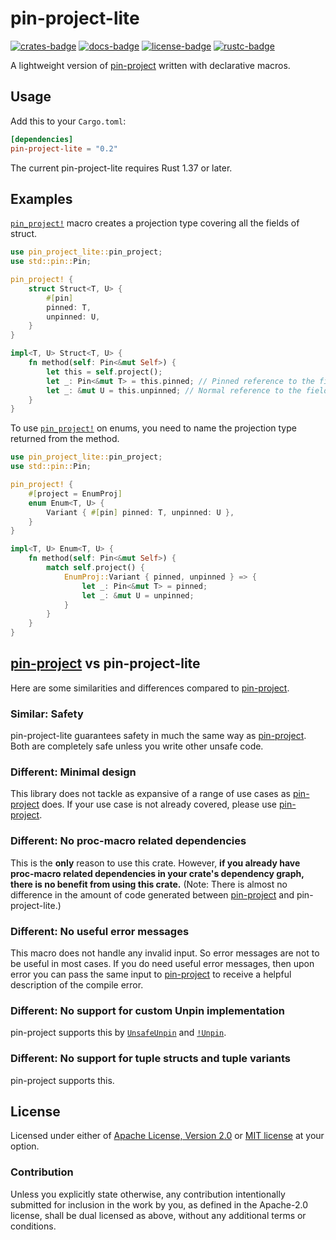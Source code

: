 # pin-project-lite

[![crates-badge]][crates-url]
[![docs-badge]][docs-url]
[![license-badge]][license]
[![rustc-badge]][rustc-url]

[crates-badge]: https://img.shields.io/crates/v/pin-project-lite.svg
[crates-url]: https://crates.io/crates/pin-project-lite
[docs-badge]: https://docs.rs/pin-project-lite/badge.svg
[docs-url]: https://docs.rs/pin-project-lite
[license-badge]: https://img.shields.io/badge/license-Apache--2.0%20OR%20MIT-blue.svg
[license]: #license
[rustc-badge]: https://img.shields.io/badge/rustc-1.37+-lightgray.svg
[rustc-url]: https://blog.rust-lang.org/2019/08/15/Rust-1.37.0.html

A lightweight version of [pin-project] written with declarative macros.

## Usage

Add this to your `Cargo.toml`:

```toml
[dependencies]
pin-project-lite = "0.2"
```

The current pin-project-lite requires Rust 1.37 or later.

## Examples

[`pin_project!`] macro creates a projection type covering all the fields of struct.

```rust
use pin_project_lite::pin_project;
use std::pin::Pin;

pin_project! {
    struct Struct<T, U> {
        #[pin]
        pinned: T,
        unpinned: U,
    }
}

impl<T, U> Struct<T, U> {
    fn method(self: Pin<&mut Self>) {
        let this = self.project();
        let _: Pin<&mut T> = this.pinned; // Pinned reference to the field
        let _: &mut U = this.unpinned; // Normal reference to the field
    }
}
```

To use [`pin_project!`] on enums, you need to name the projection type
returned from the method.

```rust
use pin_project_lite::pin_project;
use std::pin::Pin;

pin_project! {
    #[project = EnumProj]
    enum Enum<T, U> {
        Variant { #[pin] pinned: T, unpinned: U },
    }
}

impl<T, U> Enum<T, U> {
    fn method(self: Pin<&mut Self>) {
        match self.project() {
            EnumProj::Variant { pinned, unpinned } => {
                let _: Pin<&mut T> = pinned;
                let _: &mut U = unpinned;
            }
        }
    }
}
```

## [pin-project] vs pin-project-lite

Here are some similarities and differences compared to [pin-project].

### Similar: Safety

pin-project-lite guarantees safety in much the same way as [pin-project]. Both are completely safe unless you write other unsafe code.

### Different: Minimal design

This library does not tackle as expansive of a range of use cases as [pin-project] does. If your use case is not already covered, please use [pin-project].

### Different: No proc-macro related dependencies

This is the **only** reason to use this crate. However, **if you already have proc-macro related dependencies in your crate's dependency graph, there is no benefit from using this crate.** (Note: There is almost no difference in the amount of code generated between [pin-project] and pin-project-lite.)

### Different: No useful error messages

This macro does not handle any invalid input. So error messages are not to be useful in most cases. If you do need useful error messages, then upon error you can pass the same input to [pin-project] to receive a helpful description of the compile error.

### Different: No support for custom Unpin implementation

pin-project supports this by [`UnsafeUnpin`][unsafe-unpin] and [`!Unpin`][not-unpin].

### Different: No support for tuple structs and tuple variants

pin-project supports this.

[`pin_project!`]: https://docs.rs/pin-project-lite/0.2/pin_project_lite/macro.pin_project.html
[not-unpin]: https://docs.rs/pin-project/1/pin_project/attr.pin_project.html#unpin
[pin-project]: https://github.com/taiki-e/pin-project
[unsafe-unpin]: https://docs.rs/pin-project/1/pin_project/attr.pin_project.html#unsafeunpin

## License

Licensed under either of [Apache License, Version 2.0](LICENSE-APACHE) or [MIT license](LICENSE-MIT) at your option.

### Contribution

Unless you explicitly state otherwise, any contribution intentionally submitted for inclusion in the work by you, as defined in the Apache-2.0 license, shall be dual licensed as above, without any additional terms or conditions.
